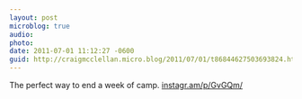```yaml
---
layout: post
microblog: true
audio: 
photo: 
date: 2011-07-01 11:12:27 -0600
guid: http://craigmcclellan.micro.blog/2011/07/01/t86844627503693824.html
---
```

The perfect way to end a week of camp.  [instagr.am/p/GvGQm/](http://instagr.am/p/GvGQm/)
